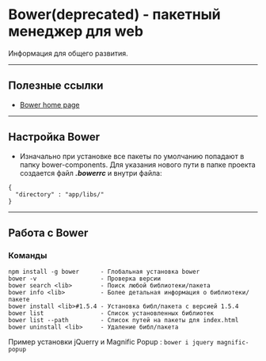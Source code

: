 # Bower(deprecated) - пакетный менеджер для web

Информация для общего развития.

---
## Полезные ссылки

* [Bower home page](https://bower.io)

---
## Настройка Bower
* Изначально при установке все пакеты по умолчанию попадают в папку bower-components. Для указания нового пути в папке проекта создается файл ***.bowerrc*** и внутри файла:
```
{
  "directory" : "app/libs/"
}
```

---
## Работа с Bower

### Команды

```console
npm install -g bower      - Глобальная установка bower
bower -v                  - Проверка версии
bower search <lib>        - Поиск любой библиотеки/пакета
bower info <lib>          - Более детальная информация о библиотеки/пакете
bower install <lib>#1.5.4 - Установка библ/пакета с версией 1.5.4
bower list                - Список установленных библиотек
bower list --path         - Список путей на пакеты для index.html
bower uninstall <lib>     - Удаление библ/пакета
```

Пример установки jQuerry и Magnific Popup :
`bower i jquery magnific-popup`